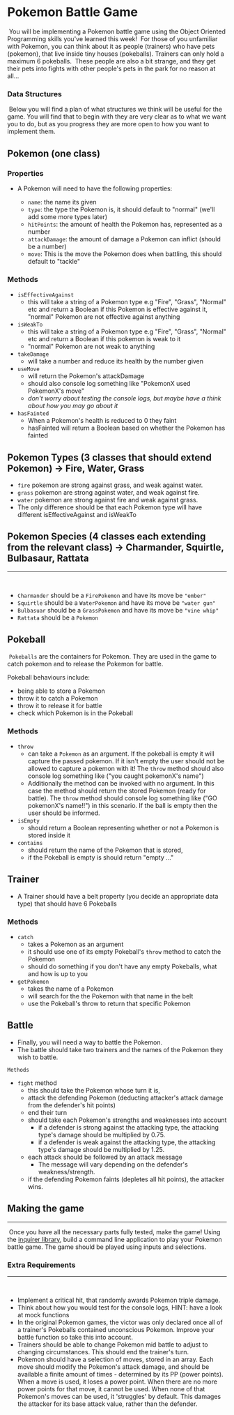 # Pokemon Battle Game

​
You will be implementing a Pokemon battle game using the Object Oriented Programming skills you've learned this week!
​
For those of you unfamiliar with Pokemon, you can think about it as people (trainers) who have pets (pokemon), that live inside tiny houses (pokeballs). Trainers can only hold a maximum 6 pokeballs.
​
These people are also a bit strange, and they get their pets into fights with other people's pets in the park for no reason at all...
​

### Data Structures

​
Below you will find a plan of what structures we think will be useful for the game. You will find that to begin with they are very clear as to what we want you to do, but as you progress they are more open to how you want to implement them.
​

## Pokemon (one class)

### Properties

- A Pokemon will need to have the following properties:
  ​

  - `name`: the name its given
  - `type`: the type the Pokemon is, it should default to "normal" (we'll add some more types later)
  - `hitPoints`: the amount of health the Pokemon has, represented as a number
  - `attackDamage`: the amount of damage a Pokemon can inflict (should be a number)
  - `move`: This is the move the Pokemon does when battling, this should default to "tackle"
    
 
 ### Methods

- `isEffectiveAgainst`
  - this will take a string of a Pokemon type e.g "Fire", "Grass", "Normal" etc and return a Boolean if this Pokemon is effective against it, "normal" Pokemon are not effective against anything
- `isWeakTo`
  - this will take a string of a Pokemon type e.g "Fire", "Grass", "Normal" etc and return a Boolean if this pokemon is weak to it
  - "normal" Pokemon are not weak to anything
- `takeDamage`
  - will take a number and reduce its health by the number given 
- `useMove`
  - will return the Pokemon's attackDamage
  - should also console log something like "PokemonX used PokemonX's move"
  - _don't worry about testing the console logs, but maybe have a think about how you may go about it_
- `hasFainted`
  - When a Pokemon's health is reduced to 0 they faint
  - hasFainted will return a Boolean based on whether the Pokemon has fainted
    

## Pokemon Types (3 classes that should extend Pokemon) -> Fire, Water, Grass


- `fire` pokemon are strong against grass, and weak against water.
- `grass` pokemon are strong against water, and weak against fire.
- `water` pokemon are strong against fire and weak against grass.
- The only difference should be that each Pokemon type will have different isEffectiveAgainst and isWeakTo
  ​

## Pokemon Species (4 classes each extending from the relevant class) -> Charmander, Squirtle, Bulbasaur, Rattata

---

​

- `Charmander` should be a `FirePokemon` and have its move be `"ember"`
- `Squirtle` should be a `WaterPokemon` and have its move be `"water gun"`
- `Bulbasuar` should be a `GrassPokemon` and have its move be `"vine whip"`
- `Rattata` should be a `Pokemon`

## Pokeball


​
`Pokeballs` are the containers for Pokemon. They are used in the game to catch pokemon and to release the Pokemon for battle.

Pokeball behaviours include:

- being able to store a Pokemon
- throw it to catch a Pokemon
- throw it to release it for battle
- check which Pokemon is in the Pokeball
  ​

### Methods

- `throw`
  -  can take a `Pokemon` as an argument. If the pokeball is empty it will capture the passed pokemon. If it isn't empty the user should not be allowed to capture a pokemon with it! The `throw` method should also console log something like ("you caught pokemonX's name")
  -  Additionally the method can be invoked with no argument. In this case the method should return the stored Pokemon (ready for battle). The `throw` method should  console log something like ("GO pokemonX's name!!") in this scenario. If the ball is empty then the user should be informed.
    ​
- `isEmpty`
  - should return a Boolean representing whether or not a Pokemon is stored inside it
    ​
- `contains`
  - should return the name of the Pokemon that is stored,
  - if the Pokeball is empty is should return "empty ..."
    ​

## Trainer


- A Trainer should have a belt property (you decide an appropriate data type) that should have 6 Pokeballs

### Methods

- `catch`
  - takes a Pokemon as an argument
  - it should use one of its empty Pokeball's `throw` method to catch the Pokemon
  - should do something if you don't have any empty Pokeballs, what and how is up to you
- `getPokemon`
  - takes the name of a Pokemon
  - will search for the the Pokemon with that name in the belt
  - use the Pokeball's throw to return that specific Pokemon
    ​

## Battle



- Finally, you will need a way to battle the Pokemon.
- The battle should take two trainers and the names of the Pokemon they wish to battle.

`Methods`

- `fight` method
  - this should take the Pokemon whose turn it is,
  - attack the defending Pokemon (deducting attacker's attack damage from the defender's hit points)
  - end their turn
  - should take each Pokemon's strengths and weaknesses into account
    - if a defender is strong against the attacking type, the attacking type's damage should be multiplied by 0.75.
    - if a defender is weak against the attacking type, the attacking type's damage should be multiplied by 1.25.
  - each attack should be followed by an attack message
    - The message will vary depending on the defender's weakness/strength.
  - if the defending Pokemon faints (depletes all hit points), the attacker wins.
    ​

## Making the game

---

​
Once you have all the necessary parts fully tested, make the game!
​
Using the [inquirer library](https://github.com/SBoudrias/Inquirer.js), build a command line application to play your Pokemon battle game. The game should be played using inputs and selections.
​

### Extra Requirements

---

​

- Implement a critical hit, that randomly awards Pokemon triple damage.
- Think about how you would test for the console logs, HINT: have a look at mock functions
- In the original Pokemon games, the victor was only declared once all of a trainer's Pokeballs contained unconscious Pokemon. Improve your battle function so take this into account.
- Trainers should be able to change Pokemon mid battle to adjust to changing circumstances. This should end the trainer's turn.
- Pokemon should have a selection of moves, stored in an array. Each move should modify the Pokemon's attack damage, and should be available a finite amount of times - determined by its PP (power points). When a move is used, it loses a power point. When there are no more power points for that move, it cannot be used. When none of that Pokemon's moves can be used, it 'struggles' by default. This damages the attacker for its base attack value, rather than the defender.
